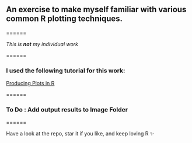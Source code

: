 ## An exercise to make myself familiar with various common R plotting techniques.

======

*This is **not** my individual work*

======

### I used the following tutorial for this work:

[Producing Plots in R](http://www.harding.edu/fmccown/r/)

======

### To Do : Add output results to **Image Folder**
======

Have a look at the repo, star it if you like, and keep loving R :sparkles:

